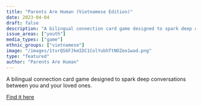 ```yaml
---
title: "Parents Are Human (Vietnamese Edition)"
date: 2023-04-04
draft: false
description: "A bilingual connection card game designed to spark deep conversations between you and your loved ones."
issue_areas: ["youth"]
media_types: ["game"]
ethnic_groups: ["vietnamese"]
image: "/images/1tvrQS6FJkmIDC1ColYubhTtNOZeo1wad.png"
type: "featured"
author: "Parents Are Human"
---
```


A bilingual connection card game designed to spark deep conversations between you and your loved ones.

[Find it here](https://parentsarehuman.notion.site/Parents-Are-Human-Vietnamese-Edition-66398c62f65045ec8a25b0d2377965eb)

